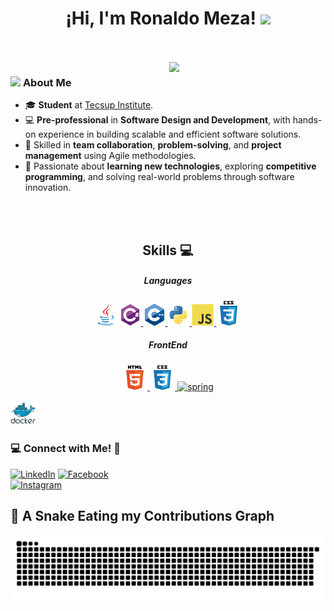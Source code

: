 <!--
**RonaldoKaizen/RonaldoKaizen** is a ✨ _special_ ✨ repository because its `README.md` (this file) appears on your GitHub profile.
Here are some ideas to get you started:
- 🔭 I’m currently working on ...
- 🌱 I’m currently learning ...
- 👯 I’m looking to collaborate on ...
- 🤔 I’m looking for help with ...
- 💬 Ask me about ...
- 📫 How to reach me: ...
- 😄 Pronouns: ...
- ⚡ Fun fact: ...
-->
<h1 align="center"><b> ¡Hi, I'm Ronaldo Meza! </b><img src="https://media.giphy.com/media/hvRJCLFzcasrR4ia7z/giphy.gif" width="45"></h1>
<br><br>
<!--Img-->
<picture align="center"> <img align="right" src="https://github.com/7oSkaaa/7oSkaaa/blob/main/Images/Right_Side.gif?raw=true" align="right" top="200" width="250"></picture>

<!--About Me-->
### <picture><img src = "https://github.com/7oSkaaa/7oSkaaa/blob/main/Images/about_me.gif?raw=true" width = 40px></picture>  <b>About Me</b>

- 🎓 **Student** at [Tecsup Institute](https://www.tecsup.edu.pe/).  
- 💻 **Pre-professional** in **Software Design and Development**, with hands-on experience in building scalable and efficient software solutions.  
- 🤝 Skilled in **team collaboration**, **problem-solving**, and **project management** using Agile methodologies.  
- 🚀 Passionate about **learning new technologies**, exploring **competitive programming**, and solving real-world problems through software innovation. 

<br><br>

<h2 align="center">Skills 💻 </h2> 
<h5 align="center"><b>Languages</b></h5>
<p align="center">
	<a href="https://www.java.com" target="_blank"> <img src="https://raw.githubusercontent.com/devicons/devicon/master/icons/java/java-original.svg" alt="java" width="35" height="35"/></a>
	<a href="https://www.w3schools.com/cs/" target="_blank"> <img src="https://raw.githubusercontent.com/devicons/devicon/master/icons/csharp/csharp-original.svg" alt="csharp" width="35" height="35"/> </a> 
	<a href="https://www.w3schools.com/cpp/" target="_blank"> <img src="https://raw.githubusercontent.com/devicons/devicon/master/icons/cplusplus/cplusplus-original.svg" alt="cplusplus" width="35" height="35"/> </a>
	<a href="https://www.python.org" target="_blank"> <img src="https://raw.githubusercontent.com/devicons/devicon/master/icons/python/python-original.svg" alt="python" width="35" height="35"/> </a>
	<a href="https://developer.mozilla.org/en-US/docs/Web/JavaScript" target="_blank"> <img src="https://raw.githubusercontent.com/devicons/devicon/master/icons/javascript/javascript-original.svg" alt="javascript" width="35" height="35"/> </a> 
	<a href="https://www.w3schools.com/css/" target="_blank"> <img src="https://raw.githubusercontent.com/devicons/devicon/master/icons/css3/css3-original-wordmark.svg" alt="css3" width="40" height="40"/> </a>
</p>
<h5 align="center"><b>FrontEnd</b></h5>
<p align="center">
	  <a href="https://www.w3.org/html/" target="_blank"> <img src="https://raw.githubusercontent.com/devicons/devicon/master/icons/html5/html5-original-wordmark.svg" alt="html5" width="40" height="40"/> </a> 
	<a href="https://www.w3schools.com/css/" target="_blank"> <img src="https://raw.githubusercontent.com/devicons/devicon/master/icons/css3/css3-original-wordmark.svg" alt="css3" width="40" height="40"/> </a>
	<a href="https://spring.io/" target="_blank"> <img src="https://www.vectorlogo.zone/logos/springio/springio-icon.svg" alt="spring" width="40" height="40"/> </a> 

</p>



<a href="https://www.docker.com/" target="_blank"> <img src="https://raw.githubusercontent.com/devicons/devicon/master/icons/docker/docker-original-wordmark.svg" alt="docker" width="40" height="40"/> </a> 


###  💻 Connect with Me! 🤝

<a href="https://www.linkedin.com/in/ronaldo-meza-pastrana/" target="_blank"><img src="https://img.shields.io/static/v1?style=for-the-badge&message=LinkedIn&color=0A66C2&logo=LinkedIn&logoColor=FFFFFF&label=" alt="LinkedIn" /></a>
[![Facebook](https://img.shields.io/badge/Facebook-%231877F2.svg?style=for-the-badge&logo=Facebook&logoColor=white)](https://www.facebook.com/tu_usuario)  
[![Instagram](https://img.shields.io/badge/Instagram-%23E4405F.svg?style=for-the-badge&logo=Instagram&logoColor=white)](https://www.instagram.com/tu_usuario/)  

## 🐍 A Snake Eating my Contributions Graph
	
<p align = "center">
	<img src = "https://github.com/7oSkaaa/7oSkaaa/blob/output/github-contribution-grid-snake.svg?" alt = "Snake Game"/>
</p>
<!--
[![GitHub followers](https://img.shields.io/github/followers/tu_usuario?label=Followers&style=social)](https://github.com/tu_usuario)
[![GitHub stars](https://img.shields.io/github/stars/tu_usuario?label=Stars&style=social)](https://github.com/tu_usuario)
[![Portfolio](https://img.shields.io/badge/Portfolio-Visit%20Now-blue)](https://tu_portfolio.com)
[![Codeforces Profile](https://img.shields.io/badge/Codeforces-Profile-blue)](https://codeforces.com/profile/tu_usuario)
[![Atcoder Profile](https://img.shields.io/badge/Atcoder-Profile-blue)](https://atcoder.jp/users/tu_usuario)
-->

